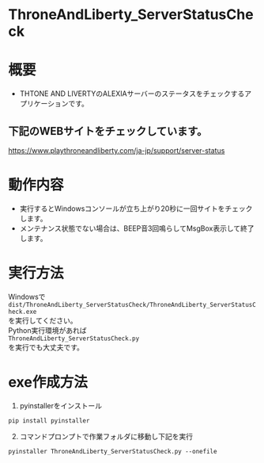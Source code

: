 # ThroneAndLiberty_ServerStatusCheck
# 概要
- THTONE AND LIVERTYのALEXIAサーバーのステータスをチェックするアプリケーションです。

## 下記のWEBサイトをチェックしています。
https://www.playthroneandliberty.com/ja-jp/support/server-status

# 動作内容
- 実行するとWindowsコンソールが立ち上がり20秒に一回サイトをチェックします。
- メンテナンス状態でない場合は、BEEP音3回鳴らしてMsgBox表示して終了します。

# 実行方法
Windowsで<br>
`dist/ThroneAndLiberty_ServerStatusCheck/ThroneAndLiberty_ServerStatusCheck.exe`<br>
を実行してください。<br>
Python実行環境があれば<br>
`ThroneAndLiberty_ServerStatusCheck.py`<br>
を実行でも大丈夫です。<br>

# exe作成方法
1. pyinstallerをインストール
~~~ windows shell
pip install pyinstaller
~~~ 

2. コマンドプロンプトで作業フォルダに移動し下記を実行
~~~ windows shell
pyinstaller ThroneAndLiberty_ServerStatusCheck.py --onefile
~~~